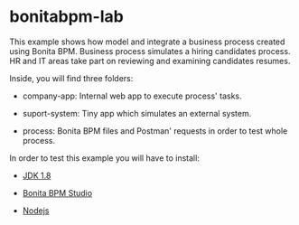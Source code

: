 # bonitabpm-lab

This example shows how model and integrate a business process created using Bonita BPM. Business process simulates a hiring candidates process. HR and IT areas take part on reviewing and examining candidates resumes.

Inside, you will find three folders:

- company-app: Internal web app to execute process' tasks.

- suport-system: Tiny app which simulates an external system.

- process: Bonita BPM files and Postman' requests in order to test whole process.

In order to test this example you will have to install:

- [JDK 1.8](http://www.oracle.com)

- [Bonita BPM Studio](https://www.bonitasoft.com)

- [Nodejs](https://nodejs.org)
